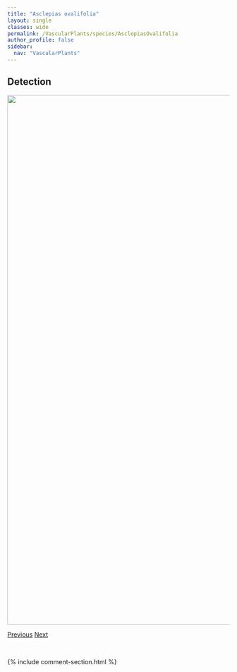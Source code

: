 ```yaml
---
title: "Asclepias ovalifolia"
layout: single
classes: wide
permalink: /VascularPlants/species/AsclepiasOvalifolia
author_profile: false
sidebar:
  nav: "VascularPlants"
---
```


<h2>Detection</h2>

<a href="https://drive.google.com/uc?export=view&id=1MK2zzwazUMbJtRQL4ENFlsvgBlCUCxKH">
<img src="https://drive.google.com/uc?export=view&id=1MK2zzwazUMbJtRQL4ENFlsvgBlCUCxKH" height = "1200" width = "800">
</a>


<a href="/DevelopmentWebsite/VascularPlants/species/ArtemisiaSchmidtiana" class="pagination--pager" title="Artemisia schmidtiana">Previous</a> <a href="/DevelopmentWebsite/VascularPlants/species/AsclepiasSpeciosa" class="pagination--pager" title="Asclepias speciosa">Next</a>

<p>&nbsp;</p>

{% include comment-section.html %}
